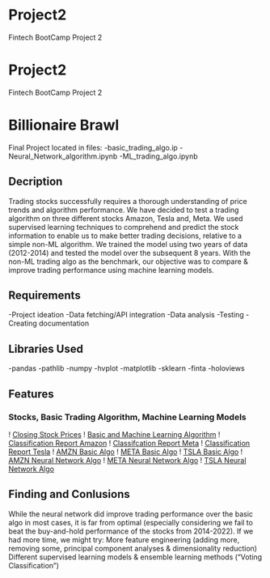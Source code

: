 # Project2
Fintech BootCamp Project 2
# Project2

Fintech BootCamp Project 2

# Billionaire Brawl

 Final Project located in files:
     -basic_trading_algo.ip
     -Neural_Network_algorithm.ipynb
     -ML_trading_algo.ipynb
 
 ## Decription

Trading stocks successfully requires a thorough understanding of price trends and algorithm performance. We have decided to test a trading algorithm on three different stocks Amazon, Tesla and, Meta. We used supervised learning techniques to comprehend and predict the stock information to enable us to make better trading decisions, relative to a simple non-ML algorithm. We trained the model using two years of data (2012-2014) and tested the model over the subsequent 8 years. With the non-ML trading algo as the benchmark, our objective was to compare & improve trading performance using machine learning models.

## Requirements

-Project ideation
-Data fetching/API integration
-Data analysis
-Testing
-Creating documentation

## Libraries Used 
 
 -pandas 
 -pathlib
 -numpy
 -hvplot
 -matplotlib
 -sklearn
 -finta
 -holoviews
 
 ## Features 
 
 ### Stocks, Basic Trading Algorithm, Machine Learning Models
 
! [Closing Stock Prices](Resources/closing_stock_price.png)
! [Basic and Machine Learning Algorithm](Resources/algo_eval.png)
! [Classification Report Amazon](Resources/classification_amzn.png) 
! [Classifcation Report Meta](Resources/classification_meta.png)
! [Classification Report Tesla](Resources/classifcation_tsla.png)
! [AMZN Basic Algo](Images/AMZN_basic_algo.png)
! [META Basic Algo](Images/META_basic_algo.png)
! [TSLA Basic Algo](Images/TSLA_basic_algo.png)
! [AMZN Neural Network Algo](Images/AMZN_nn_algo.png)
! [META Neural Network Algo](Images/META_nn_algo.png)
! [TSLA Neural Network Algo](Images/TSLA_nn_algo.png)
 
 
 ## Finding and Conlusions
 
 While the neural network did improve trading performance over the basic algo in most cases, it is far from optimal (especially considering we fail to beat the buy-and-hold performance of the stocks from 2014-2022). 
If we had more time, we might try:
More feature engineering (adding more, removing some, principal component analyses & dimensionality reduction)
Different supervised learning models & ensemble learning methods (“Voting Classification”)
